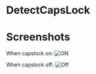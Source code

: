 # DetectCapsLock
 
# Screenshots
When capslock on:
![ON](https://user-images.githubusercontent.com/51961772/183021507-00f921d8-854e-4cc8-8542-f9fd8d4a2f18.png)

When capslock off:
![Off](https://user-images.githubusercontent.com/51961772/183021512-84806699-5d91-41ec-9414-65d15e383c99.png)
